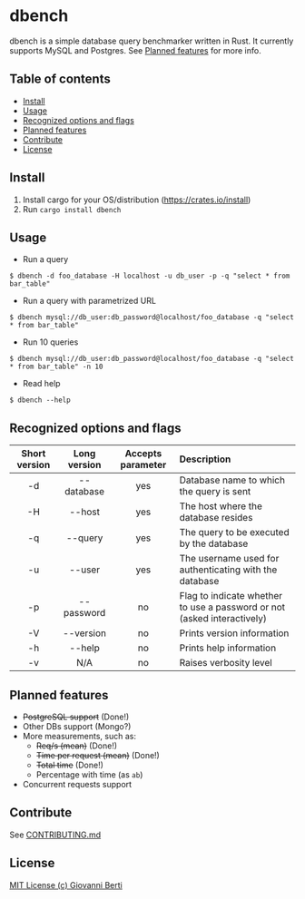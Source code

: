 # dbench
dbench is a simple database query benchmarker written in Rust.
It currently supports MySQL and Postgres. See [Planned features](#planned-features) for more info.

## Table of contents
 - [Install](#install)
 - [Usage](#usage)
 - [Recognized options and flags](#recognized-options-and-flags)
 - [Planned features](#planned-features)
 - [Contribute](#contribute)
 - [License](#license)

## Install
1. Install cargo for your OS/distribution (https://crates.io/install)
2. Run `cargo install dbench`

## Usage
* Run a query 
```
$ dbench -d foo_database -H localhost -u db_user -p -q "select * from bar_table"
```


* Run a query with parametrized URL
```
$ dbench mysql://db_user:db_password@localhost/foo_database -q "select * from bar_table"
```

* Run 10 queries
```
$ dbench mysql://db_user:db_password@localhost/foo_database -q "select * from bar_table" -n 10
```

* Read help
```
$ dbench --help
```

## Recognized options and flags
| Short version | Long version | Accepts parameter |                                Description                              |
|:-------------:|:------------:|:-----------------:|:------------------------------------------------------------------------|
| -d            | --database   | yes               | Database name to which the query is sent                                |
| -H            | --host       | yes               | The host where the database resides                                     |
| -q            | --query      | yes               | The query to be executed by the database                                |
| -u            | --user       | yes               | The username used for authenticating with the database                  |
| -p            | --password   | no                | Flag to indicate whether to use a password or not (asked interactively) |
| -V            | --version    | no                | Prints version information                                              |
| -h            | --help       | no                | Prints help information                                                 |
| -v            | N/A          | no                | Raises verbosity level                                                  |

## Planned features
- ~~PostgreSQL support~~ (Done!)
- Other DBs support (Mongo?)
- More measurements, such as:
  - ~~Req/s (mean)~~ (Done!)
  - ~~Time per request (mean)~~ (Done!)
  - ~~Total time~~ (Done!)
  - Percentage with time (as `ab`)
- Concurrent requests support

## Contribute
See [CONTRIBUTING.md](../master/CONTRIBUTING.md)

## License
     
[MIT License (c) Giovanni Berti](../master/LICENSE)
